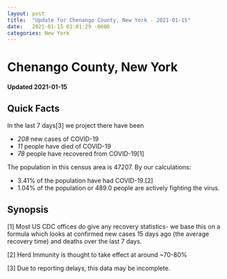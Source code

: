 ```yaml
---
layout: post
title:  "Update for Chenango County, New York - 2021-01-15"
date:   2021-01-15 01:01:29 -0600
categories: New York
---
```


# Chenango County, New York
#### Updated 2021-01-15

## Quick Facts

In the last 7 days[3] we project there have been
- *208* new cases of COVID-19
- *11* people have died of COVID-19
- *78* people have recovered from COVID-19[1]

The population in this census area is 47207. By our calculations:
- 3.41% of the population have had COVID-19.[2]
- 1.04% of the population or 489.0 people are actively fighting the virus.

## Synopsis




[1] Most US CDC offices do give any recovery statistics- we base this on a formula which looks at confirmed new cases
15 days ago (the average recovery time) and deaths over the last 7 days.

[2] Herd Immunity is thought to take effect at around ~70-80%

[3] Due to reporting delays, this data may be incomplete.
 
    